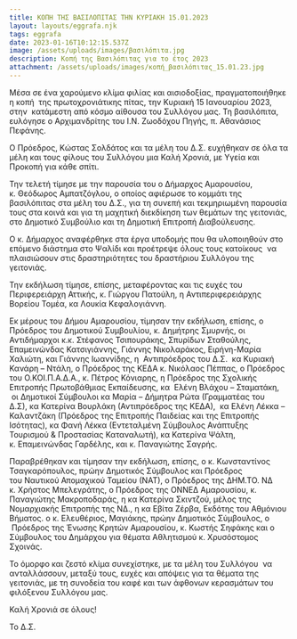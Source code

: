```yaml
---
title: ΚΟΠΗ ΤΗΣ ΒΑΣΙΛΟΠΙΤΑΣ ΤΗΝ ΚΥΡΙΑΚΗ 15.01.2023
layout: layouts/eggrafa.njk
tags: eggrafa
date: 2023-01-16T10:12:15.537Z
image: /assets/uploads/images/βασιλόπιτα.jpg
description: Κοπή της Βασιλόπιτας για το έτος 2023
attachment: /assets/uploads/images/κοπή_βασιλόπιτας_15.01.23.jpg
---
```

Μέσα σε ένα χαρούμενο κλίμα φιλίας και αισιοδοξίας, πραγματοποιήθηκε η κοπή  της πρωτοχρονιάτικης πίτας, την Κυριακή 15 Ιανουαρίου 2023, στην  κατάμεστη από κόσμο αίθουσα του Συλλόγου μας. Τη βασιλόπιτα, ευλόγησε ο Αρχιμανδρίτης του Ι.Ν. Ζωοδόχου Πηγής, π. Αθανάσιος Πεφάνης.

Ο Πρόεδρος, Κώστας Σολδάτος και τα μέλη του Δ.Σ. ευχήθηκαν σε όλα τα μέλη και τους φίλους του Συλλόγου μια Καλή Χρονιά, με Υγεία και Προκοπή για κάθε σπίτι.

Την τελετή τίμησε με την παρουσία του ο Δήμαρχος Αμαρουσίου, κ. Θεόδωρος Αμπατζόγλου, ο οποίος αφιέρωσε το κομμάτι της βασιλόπιτας στα μέλη του Δ.Σ., για τη συνεπή και τεκμηριωμένη παρουσία τους στα κοινά και για τη μαχητική διεκδίκηση των θεμάτων της γειτονιάς, στο Δημοτικό Συμβούλιο και τη Δημοτική Επιτροπή Διαβούλευσης. 

Ο κ. Δήμαρχος αναφέρθηκε στα έργα υποδομής που θα υλοποιηθούν στο επόμενο διάστημα στο Ψαλίδι και προέτρεψε όλους τους κατοίκους  να πλαισιώσουν στις δραστηριότητες του δραστήριου Συλλόγου της γειτονιάς.

Την εκδήλωση τίμησε, επίσης, μεταφέροντας και τις ευχές του Περιφερειάρχη Αττικής, κ. Γιώργου Πατούλη, η Αντιπεριφερειάρχης Βορείου Τομέα, κα Λουκία Κεφαλογιάννη.

Εκ μέρους του Δήμου Αμαρουσίου, τίμησαν την εκδήλωση, επίσης, ο Πρόεδρος του Δημοτικού Συμβουλίου, κ. Δημήτρης Σμυρνής, οι Αντιδήμαρχοι κ.κ. Στέφανος Τσιπουράκης, Σπυρίδων Σταθούλης, Επαμεινώνδας Κατσιγιάννης, Γιάννης Νικολαράκος, Ειρήνη-Μαρία Χαλιώτη, και Γιάννης Ιωαννίδης, η  Αντιπρόεδρος του Δ.Σ.  κα Κυριακή Κανάρη – Ντάλη, ο Πρόεδρος της ΚΕΔΑ κ. Νικόλαος Πέππας, ο Πρόεδρος του Ο.ΚΟΙ.Π.Α.Δ.Α., κ. Πέτρος Κόνιαρης, η Πρόεδρος της Σχολικής Επιτροπής Πρωτοβάθμιας Εκπαίδευσης, κα  Ελένη Βλάχου – Σταματάκη,  οι Δημοτικοί Σύμβουλοι κα Μαρία – Δήμητρα Ρώτα (Γραμματέας του Δ.Σ), κα Κατερίνα Βουρλάκη (Αντιπρόεδρος της ΚΕΔΑ),  κα Ελένη Λέκκα – Καλαντζάκη (Πρόεδρος της Επιτροπής Παιδείας και της Επιτροπής Ισότητας), κα Φανή Λέκκα (Εντεταλμένη Σύμβουλος Ανάπτυξης Τουρισμού & Προστασίας Καταναλωτή), κα Κατερίνα Ψάλτη, κ. Επαμεινώνδας Γαρδέλης, και κ. Παναγιώτης Σαγρής.

Παραβρέθηκαν και τίμησαν την εκδήλωση, επίσης, ο κ. Κωνσταντίνος Τσαγκαρόπουλος, πρώην Δημοτικός Σύμβουλος και Πρόεδρος του Ναυτικού Απομαχικού Ταμείου (ΝΑΤ), ο Πρόεδρος της ΔΗΜ.ΤΟ. ΝΔ κ. Χρήστος Μπελεγράτης, ο Πρόεδρος της ΟΝΝΕΔ Αμαρουσίου, κ. Παναγιώτης Μακροποδαράς, η κα Κατερίνα Σκιντζού, μέλος της Νομαρχιακής Επιτροπής της ΝΔ., η κα Εβίτα Ζέρβα, Εκδότης του Αθμόνιου Βήματος. ο κ. Ελευθέριος, Μαγιάκης, πρώην Δημοτικός Σύμβουλος, ο  Πρόεδρος της Ένωσης Κρητών Αμαρουσίου, κ. Κωστής Σηφάκης και ο Σύμβουλος του Δημάρχου για θέματα Αθλητισμού κ. Χρυσόστομος Σχοινάς.

Το όμορφο και ζεστό κλίμα συνεχίστηκε, με τα μέλη του Συλλόγου  να ανταλλάσσουν, μεταξύ τους, ευχές και απόψεις για τα θέματα της γειτονιάς, με τη συνοδεία του καφέ και των άφθονων κερασμάτων του φιλόξενου Συλλόγου μας.

Καλή Χρονιά σε όλους!

Το Δ.Σ.